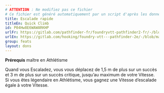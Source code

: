 ```yaml
---
# ATTENTION : Ne modifiez pas ce fichier
# Ce fichier est généré automatiquement par un script d'après les données du module Foundry VTT officiel et de sa traduction
title: Escalade rapide
titleEn: Quick Climb
id: P04Hw8E6WAWARKHP
urlFr: https://gitlab.com/pathfinder-fr/foundryvtt-pathfinder2-fr/-/blob/master/data/feats/P04Hw8E6WAWARKHP.htm
urlEn: https://gitlab.com/hooking/foundry-vtt---pathfinder-2e/-/blob/master/packs/data/feats.db/quick-climb.json
group: feats
layout: dons
---
```

**Prérequis** maître en Athlétisme

Quand vous Escaladez, vous vous déplacez de 1,5 m de plus sur un succès et 3 m de plus sur un succès critique, jusqu’au maximum de votre Vitesse. Si vous êtes légendaire en Athlétisme, vous gagnez une Vitesse d’escalade égale à votre Vitesse.


